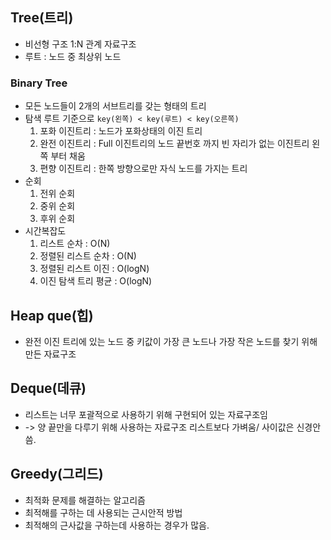 ## Tree(트리)
- 비선형 구조 1:N 관계 자료구조
- 루트 : 노드 중 최상위 노드
### Binary Tree
- 모든 노드들이 2개의 서브트리를 갖는 형태의 트리
- 탐색 루트 기준으로 `key(왼쪽) < key(루트) < key(오른쪽)`
  1. 포화 이진트리 : 노드가 포화상태의 이진 트리
  2. 완전 이진트리 : Full 이진트리의 노드 끝번호 까지 빈 자리가 없는 이진트리 왼쪽 부터 채움
  3. 편향 이진트리 : 한쪽 방향으로만 자식 노드를 가지는 트리
- 순회
  1. 전위 순회
  2. 중위 순회
  3. 후위 순회
- 시간복잡도
  1. 리스트 순차 : O(N)
  2. 정렬된 리스트 순차 : O(N)
  3. 정렬된 리스트 이진 : O(logN)
  4. 이진 탐색 트리 평균 : O(logN)
## Heap que(힙)
- 완전 이진 트리에 있는 노드 중 키값이 가장 큰 노드나 가장 작은 노드를 찾기 위해 만든 자료구조
## Deque(데큐)
- 리스트는 너무 포괄적으로 사용하기 위해 구현되어 있는 자료구조임
- -> 양 끝만을 다루기 위해 사용하는 자료구조 리스트보다 가벼움/ 사이값은 신경안씀.
## Greedy(그리드)
- 최적화 문제를 해결하는 알고리즘
- 최적해를 구하는 데 사용되는 근시안적 방법
- 최적해의 근사값을 구하는데 사용하는 경우가 많음.